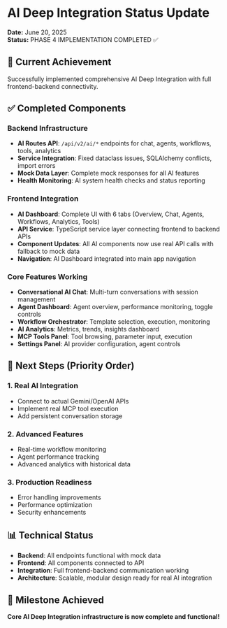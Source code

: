 # AI Deep Integration Status Update

**Date:** June 20, 2025  
**Status:** PHASE 4 IMPLEMENTATION COMPLETED ✅

## 🎯 Current Achievement
Successfully implemented comprehensive AI Deep Integration with full frontend-backend connectivity.

## ✅ Completed Components

### Backend Infrastructure
- **AI Routes API**: `/api/v2/ai/*` endpoints for chat, agents, workflows, tools, analytics
- **Service Integration**: Fixed dataclass issues, SQLAlchemy conflicts, import errors
- **Mock Data Layer**: Complete mock responses for all AI features
- **Health Monitoring**: AI system health checks and status reporting

### Frontend Integration  
- **AI Dashboard**: Complete UI with 6 tabs (Overview, Chat, Agents, Workflows, Analytics, Tools)
- **API Service**: TypeScript service layer connecting frontend to backend APIs
- **Component Updates**: All AI components now use real API calls with fallback to mock data
- **Navigation**: AI Dashboard integrated into main app navigation

### Core Features Working
- **Conversational AI Chat**: Multi-turn conversations with session management
- **Agent Dashboard**: Agent overview, performance monitoring, toggle controls
- **Workflow Orchestrator**: Template selection, execution, monitoring
- **AI Analytics**: Metrics, trends, insights dashboard
- **MCP Tools Panel**: Tool browsing, parameter input, execution
- **Settings Panel**: AI provider configuration, agent controls

## 🚀 Next Steps (Priority Order)

### 1. Real AI Integration
- Connect to actual Gemini/OpenAI APIs
- Implement real MCP tool execution
- Add persistent conversation storage

### 2. Advanced Features
- Real-time workflow monitoring
- Agent performance tracking
- Advanced analytics with historical data

### 3. Production Readiness
- Error handling improvements
- Performance optimization
- Security enhancements

## 📊 Technical Status
- **Backend**: All endpoints functional with mock data
- **Frontend**: All components connected to API
- **Integration**: Full frontend-backend communication working
- **Architecture**: Scalable, modular design ready for real AI integration

## 🎉 Milestone Achieved
**Core AI Deep Integration infrastructure is now complete and functional!**

